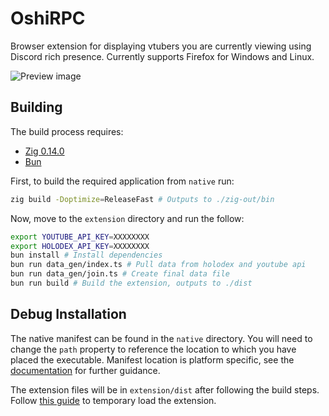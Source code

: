 # OshiRPC

Browser extension for displaying vtubers you are currently viewing using Discord rich presence.
Currently supports Firefox for Windows and Linux.

![Preview image](https://github.com/user-attachments/assets/42576508-e6e5-47dc-9880-981d8178467e)

## Building

The build process requires:
- [Zig 0.14.0](https://ziglang.org/download/)
- [Bun](https://bun.sh/)

First, to build the required application from `native` run:
```sh
zig build -Doptimize=ReleaseFast # Outputs to ./zig-out/bin
```

Now, move to the `extension` directory and run the follow:
```sh
export YOUTUBE_API_KEY=XXXXXXXX
export HOLODEX_API_KEY=XXXXXXXX
bun install # Install dependencies
bun run data_gen/index.ts # Pull data from holodex and youtube api
bun run data_gen/join.ts # Create final data file
bun run build # Build the extension, outputs to ./dist
```

## Debug Installation
The native manifest can be found in the `native` directory. You will need to change the `path` property to reference the location
to which you have placed the executable. Manifest location is platform specific, see the
[documentation](https://developer.mozilla.org/en-US/docs/Mozilla/Add-ons/WebExtensions/Native_manifests) for further guidance. 

The extension files will be in `extension/dist` after following the build steps. Follow [this guide](https://extensionworkshop.com/documentation/develop/temporary-installation-in-firefox/) to temporary load the extension.
